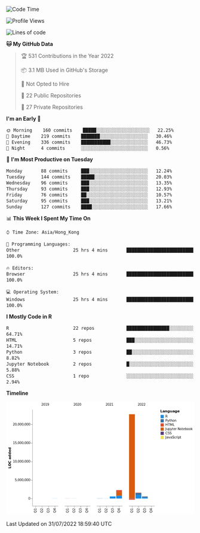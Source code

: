 

<!--**wt12318/wt12318** is a ✨ _special_ ✨ repository because its `README.md` (this file) appears on your GitHub profile.-->

<!--START_SECTION:waka-->
![Code Time](http://img.shields.io/badge/Code%20Time-475%20hrs%2036%20mins-blue)

![Profile Views](http://img.shields.io/badge/Profile%20Views-0-blue)

![Lines of code](https://img.shields.io/badge/From%20Hello%20World%20I%27ve%20Written-27%20Million%20lines%20of%20code-blue)

**🐱 My GitHub Data** 

> 🏆 531 Contributions in the Year 2022
 > 
> 📦 3.1 MB Used in GitHub's Storage 
 > 
> 🚫 Not Opted to Hire
 > 
> 📜 22 Public Repositories 
 > 
> 🔑 27 Private Repositories  
 > 
**I'm an Early 🐤** 

```text
🌞 Morning    160 commits    █████░░░░░░░░░░░░░░░░░░░░   22.25% 
🌆 Daytime    219 commits    ███████░░░░░░░░░░░░░░░░░░   30.46% 
🌃 Evening    336 commits    ███████████░░░░░░░░░░░░░░   46.73% 
🌙 Night      4 commits      ░░░░░░░░░░░░░░░░░░░░░░░░░   0.56%

```
📅 **I'm Most Productive on Tuesday** 

```text
Monday       88 commits     ███░░░░░░░░░░░░░░░░░░░░░░   12.24% 
Tuesday      144 commits    █████░░░░░░░░░░░░░░░░░░░░   20.03% 
Wednesday    96 commits     ███░░░░░░░░░░░░░░░░░░░░░░   13.35% 
Thursday     93 commits     ███░░░░░░░░░░░░░░░░░░░░░░   12.93% 
Friday       76 commits     ██░░░░░░░░░░░░░░░░░░░░░░░   10.57% 
Saturday     95 commits     ███░░░░░░░░░░░░░░░░░░░░░░   13.21% 
Sunday       127 commits    ████░░░░░░░░░░░░░░░░░░░░░   17.66%

```


📊 **This Week I Spent My Time On** 

```text
⌚︎ Time Zone: Asia/Hong_Kong

💬 Programming Languages: 
Other                    25 hrs 4 mins       █████████████████████████   100.0%

🔥 Editors: 
Browser                  25 hrs 4 mins       █████████████████████████   100.0%

💻 Operating System: 
Windows                  25 hrs 4 mins       █████████████████████████   100.0%

```

**I Mostly Code in R** 

```text
R                        22 repos            ████████████████░░░░░░░░░   64.71% 
HTML                     5 repos             ███░░░░░░░░░░░░░░░░░░░░░░   14.71% 
Python                   3 repos             ██░░░░░░░░░░░░░░░░░░░░░░░   8.82% 
Jupyter Notebook         2 repos             █░░░░░░░░░░░░░░░░░░░░░░░░   5.88% 
CSS                      1 repo              ░░░░░░░░░░░░░░░░░░░░░░░░░   2.94%

```


**Timeline**

![Chart not found](https://raw.githubusercontent.com/wt12318/wt12318/main/charts/bar_graph.png) 


 Last Updated on 31/07/2022 18:59:40 UTC
<!--END_SECTION:waka-->


